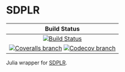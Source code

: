 # SDPLR

| **Build Status** |
|:----------------:|
| [![Build Status][build-img]][build-url] |
| [![Coveralls branch][coveralls-img]][coveralls-url] [![Codecov branch][codecov-img]][codecov-url] |

Julia wrapper for [SDPLR](http://sburer.github.io/projects.html).

[build-img]: https://travis-ci.org/blegat/SDPLR.jl.svg?branch=master
[build-url]: https://travis-ci.org/blegat/SDPLR.jl
[coveralls-img]: https://coveralls.io/repos/github/blegat/SDPLR.jl/badge.svg?branch=master
[coveralls-url]: https://coveralls.io/github/blegat/SDPLR.jl?branch=master
[codecov-img]: http://codecov.io/github/blegat/SDPLR.jl/coverage.svg?branch=master
[codecov-url]: http://codecov.io/github/blegat/SDPLR.jl?branch=master
